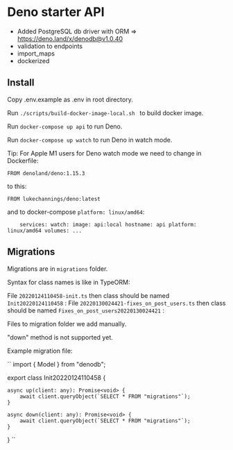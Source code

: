 # Deno starter API

- Added PostgreSQL db driver with ORM => https://deno.land/x/denodb@v1.0.40
- validation to endpoints
- import_maps
- dockerized


## Install

Copy .env.example as .env in root directory.

Run ``./scripts/build-docker-image-local.sh `` to build docker image.


Run ``docker-compose up api`` to run Deno.


Run ``docker-compose up watch`` to run Deno in watch mode.


Tip: For Apple M1 users for Deno watch mode we need to change in Dockerfile:

``FROM denoland/deno:1.15.3``

to this:

``FROM lukechannings/deno:latest``

 and to docker-compose ``platform: linux/amd64``: 

``    
services:
  watch:
    image: api:local
    hostname: api
    platform: linux/amd64
    volumes:
    ...
``


## Migrations

Migrations are in `` migrations `` folder. 

Syntax for class names is like in TypeORM:

File `` 20220124110458-init.ts `` then class should be named `` Init20220124110458 `` :
File `` 20220130024421-fixes_on_post_users.ts `` then class should be named `` Fixes_on_post_users20220130024421 `` :

Files to migration folder we add manually.

"down" method is not supported yet.

Example migration file: 

``
import { Model } from "denodb";

export class Init20220124110458 {

    async up(client: any): Promise<void> {
        await client.queryObject(`SELECT * FROM "migrations"`);
    }

    async down(client: any): Promise<void> {
        await client.queryObject(`SELECT * FROM "migrations"`);
    }
}
``
